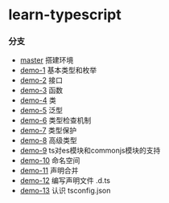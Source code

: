 # learn-typescript

### 分支
- [master](https://github.com/lalalazero/learn-typescript/tree/master) 搭建环境
- [demo-1](https://github.com/lalalazero/learn-typescript/blob/demo-1/note.md) 基本类型和枚举
- [demo-2](https://github.com/lalalazero/learn-typescript/blob/demo-2/note.md) 接口 
- [demo-3](https://github.com/lalalazero/learn-typescript/blob/demo-3/note.md) 函数 
- [demo-4](https://github.com/lalalazero/learn-typescript/blob/demo-4/note.md) 类
- [demo-5](https://github.com/lalalazero/learn-typescript/blob/demo-5/note.md) 泛型
- [demo-6](https://github.com/lalalazero/learn-typescript/blob/demo-6/note.md) 类型检查机制
- [demo-7](https://github.com/lalalazero/learn-typescript/blob/demo-7/note.md) 类型保护 
- [demo-8](https://github.com/lalalazero/learn-typescript/blob/demo-8/note.md) 高级类型
- [demo-9](https://github.com/lalalazero/learn-typescript/blob/demo-9/note.md) ts对es模块和commonjs模块的支持
- [demo-10](https://github.com/lalalazero/learn-typescript/blob/demo-10/note.md) 命名空间
- [demo-11](https://github.com/lalalazero/learn-typescript/blob/demo-11/note.md) 声明合并
- [demo-12](https://github.com/lalalazero/learn-typescript/blob/demo-12/note.md) 编写声明文件 .d.ts
- [demo-13](https://github.com/lalalazero/learn-typescript/blob/demo-13/note.md) 认识 tsconfig.json